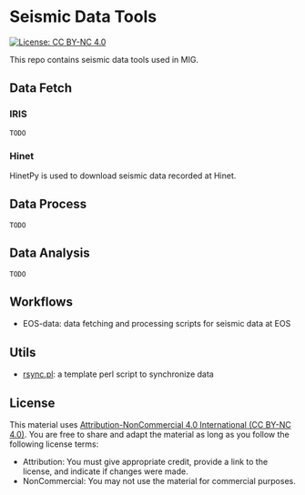 # Seismic Data Tools

[![License: CC BY-NC 4.0](https://img.shields.io/badge/License-CC%20BY--NC%204.0-blue.svg)](https://creativecommons.org/licenses/by-nc/4.0/deed.en)

This repo contains seismic data tools used in MIG.


## Data Fetch

### IRIS

`TODO`


### Hinet

HinetPy is used to download seismic data recorded at Hinet.


## Data Process

`TODO`


## Data Analysis

`TODO`


## Workflows

- EOS-data: data fetching and processing scripts for seismic data at EOS


## Utils

- [rsync.pl](utils/rsync.pl): a template perl script to synchronize data

## License

This material uses [Attribution-NonCommercial 4.0 International (CC BY-NC 4.0)](https://creativecommons.org/licenses/by-nc/4.0/deed.en).
You are free to share and adapt the material as long as you follow the following
license terms:

- Attribution: You must give appropriate credit, provide a link to the license, and indicate if changes were made.
- NonCommercial: You may not use the material for commercial purposes.
